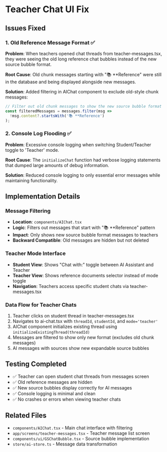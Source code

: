 # Teacher Chat UI Fix

## Issues Fixed

### 1. Old Reference Message Format ✅
**Problem**: When teachers opened chat threads from teacher-messages.tsx, they were seeing the old long reference chat bubbles instead of the new source bubble format.

**Root Cause**: Old chunk messages starting with "📚 **Reference" were still in the database and being displayed alongside new messages.

**Solution**: Added filtering in AIChat component to exclude old-style chunk messages:
```typescript
// Filter out old chunk messages to show the new source bubble format
const filteredMessages = messages.filter(msg => 
  !msg.content?.startsWith('📚 **Reference')
);
```

### 2. Console Log Flooding ✅
**Problem**: Excessive console logging when switching Student/Teacher toggle to 'Teacher' mode.

**Root Cause**: The `initializeChat` function had verbose logging statements that dumped large amounts of debug information.

**Solution**: Reduced console logging to only essential error messages while maintaining functionality.

## Implementation Details

### Message Filtering
- **Location**: `components/AIChat.tsx`
- **Logic**: Filters out messages that start with "📚 **Reference" pattern
- **Impact**: Only shows new source bubble format messages to teachers
- **Backward Compatible**: Old messages are hidden but not deleted

### Teacher Mode Interface
- **Student View**: Shows "Chat with:" toggle between AI Assistant and Teacher
- **Teacher View**: Shows reference documents selector instead of mode toggle
- **Navigation**: Teachers access specific student chats via teacher-messages.tsx

### Data Flow for Teacher Chats
1. Teacher clicks on student thread in teacher-messages.tsx
2. Navigates to ai-chat.tsx with `threadId`, `studentId`, and `mode='teacher'`
3. AIChat component initializes existing thread using `initializeExistingThread(threadId)`
4. Messages are filtered to show only new format (excludes old chunk messages)
5. AI messages with sources show new expandable source bubbles

## Testing Completed

- ✅ Teacher can open student chat threads from messages screen
- ✅ Old reference messages are hidden
- ✅ New source bubbles display correctly for AI messages
- ✅ Console logging is minimal and clean
- ✅ No crashes or errors when viewing teacher chats

## Related Files

- `components/AIChat.tsx` - Main chat interface with filtering
- `app/screens/teacher-messages.tsx` - Teacher message list screen
- `components/ui/GSChatBubble.tsx` - Source bubble implementation
- `store/ai-store.ts` - Message data transformation 